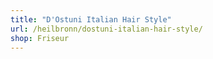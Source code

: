 ```yaml
---
title: "D'Ostuni Italian Hair Style"
url: /heilbronn/dostuni-italian-hair-style/
shop: Friseur
---
```


